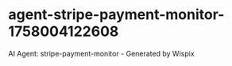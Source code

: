 # agent-stripe-payment-monitor-1758004122608
AI Agent: stripe-payment-monitor - Generated by Wispix
